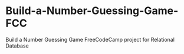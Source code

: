 # Build-a-Number-Guessing-Game-FCC
Build a Number Guessing Game FreeCodeCamp project for Relational Database
